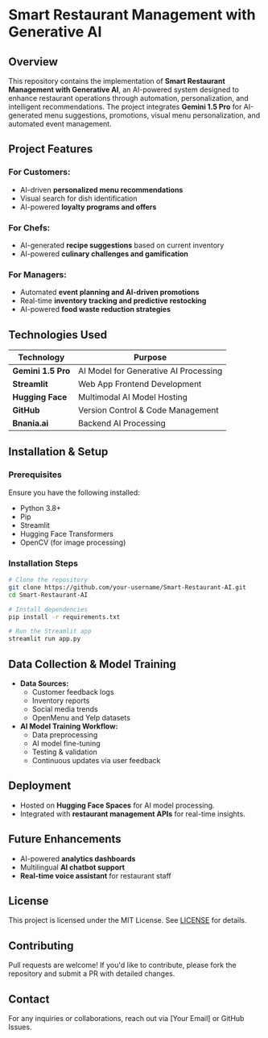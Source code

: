# **Smart Restaurant Management with Generative AI**

## **Overview**
This repository contains the implementation of **Smart Restaurant Management with Generative AI**, an AI-powered system designed to enhance restaurant operations through automation, personalization, and intelligent recommendations. The project integrates **Gemini 1.5 Pro** for AI-generated menu suggestions, promotions, visual menu personalization, and automated event management.

## **Project Features**
### **For Customers:**
- AI-driven **personalized menu recommendations**
- Visual search for dish identification
- AI-powered **loyalty programs and offers**

### **For Chefs:**
- AI-generated **recipe suggestions** based on current inventory
- AI-powered **culinary challenges and gamification**

### **For Managers:**
- Automated **event planning and AI-driven promotions**
- Real-time **inventory tracking and predictive restocking**
- AI-powered **food waste reduction strategies**

## **Technologies Used**
| **Technology**     | **Purpose**                              |
| ------------------ | ---------------------------------------- |
| **Gemini 1.5 Pro** | AI Model for Generative AI Processing   |
| **Streamlit**      | Web App Frontend Development            |
| **Hugging Face**   | Multimodal AI Model Hosting            |
| **GitHub**         | Version Control & Code Management      |
| **Bnania.ai**      | Backend AI Processing                   |

## **Installation & Setup**
### **Prerequisites**
Ensure you have the following installed:
- Python 3.8+
- Pip
- Streamlit
- Hugging Face Transformers
- OpenCV (for image processing)

### **Installation Steps**
```bash
# Clone the repository
git clone https://github.com/your-username/Smart-Restaurant-AI.git
cd Smart-Restaurant-AI

# Install dependencies
pip install -r requirements.txt

# Run the Streamlit app
streamlit run app.py
```

## **Data Collection & Model Training**
- **Data Sources:**
  - Customer feedback logs
  - Inventory reports
  - Social media trends
  - OpenMenu and Yelp datasets
- **AI Model Training Workflow:**
  - Data preprocessing
  - AI model fine-tuning
  - Testing & validation
  - Continuous updates via user feedback

## **Deployment**
- Hosted on **Hugging Face Spaces** for AI model processing.
- Integrated with **restaurant management APIs** for real-time insights.

## **Future Enhancements**
- AI-powered **analytics dashboards**
- Multilingual **AI chatbot support**
- **Real-time voice assistant** for restaurant staff

## **License**
This project is licensed under the MIT License. See [LICENSE](LICENSE) for details.

## **Contributing**
Pull requests are welcome! If you'd like to contribute, please fork the repository and submit a PR with detailed changes.

## **Contact**
For any inquiries or collaborations, reach out via [Your Email] or GitHub Issues.
